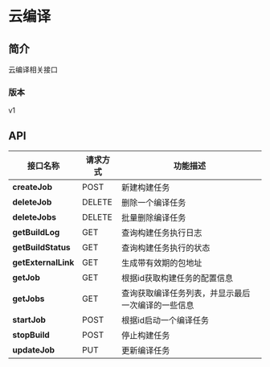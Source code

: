 # 云编译


## 简介
云编译相关接口


### 版本
v1


## API
|接口名称|请求方式|功能描述|
|---|---|---|
|**createJob**|POST|新建构建任务|
|**deleteJob**|DELETE|删除一个编译任务|
|**deleteJobs**|DELETE|批量删除编译任务|
|**getBuildLog**|GET|查询构建任务执行日志|
|**getBuildStatus**|GET|查询构建任务执行的状态|
|**getExternalLink**|GET|生成带有效期的包地址|
|**getJob**|GET|根据id获取构建任务的配置信息|
|**getJobs**|GET|查询获取编译任务列表，并显示最后一次编译的一些信息|
|**startJob**|POST|根据id启动一个编译任务|
|**stopBuild**|POST|停止构建任务|
|**updateJob**|PUT|更新编译任务|
